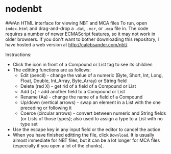 nodenbt
=======
###An HTML interface for viewing NBT and MCA files
To run, open `index.html` and drag-and-drop a `.dat`, `.mcr`, or `.mca` file in. The code requires a number of newer ECMAScript features, so it may not work in older browsers. If you don't want to bother downloading this repository, I have hosted a web version at http://calebsander.com/nbt/.

Instructions:
- Click the icon in front of a Compound or List tag to see its children
- The editting functions are as follows:
  - Edit (pencil) - change the value of a numeric (Byte, Short, Int, Long, Float, Double, Int_Array, Byte_Array) or String field
  - Delete (red X) - get rid of a field of a Compound or List
  - Add (+) - add another field to a Compound or List
  - Rename (Aa) - change the name of a field of a Compound
  - Up/down (vertical arrows) - swap an element in a List with the one preceding or following it
  - Coerce (circular arrows) - convert between numeric and String fields (or Lists of those types); also used to assign a type to a List with no type set
- Use the escape key in any input field or the editor to cancel the action
- When you have finished editting the file, click `Download`. It is usually almost immediate for NBT files, but it can be a lot longer for MCA files (especially if you open a lot of the chunks).
